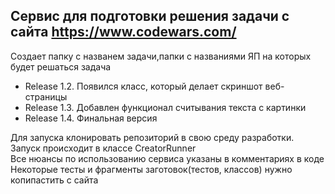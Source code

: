 ## Сервис для подготовки решения задачи с сайта https://www.codewars.com/
Создает папку с названем задачи,папки с названиями ЯП на которых будет решаться задача
- Release 1.2. Появился класс, который делает скриншот веб-страницы
- Release 1.3. Добавлен функционал считывания текста с картинки
- Release 1.4. Финальная версия

Для запуска клонировать репозиторий в свою среду разработки. Запуск происходит в классе CreatorRunner<br /> 
Все нюансы по использованию сервиса указаны в комментариях в коде<br /> 
Некоторые тесты и фрагменты заготовок(тестов, классов) нужно копипастить с сайта

